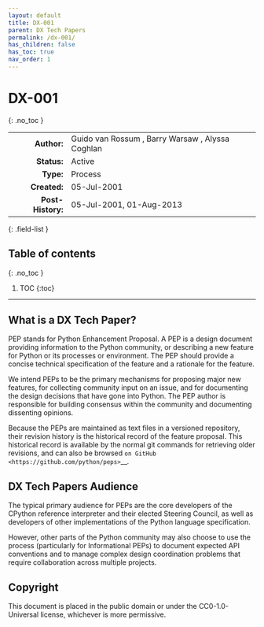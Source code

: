 ```yaml
---
layout: default
title: DX-001
parent: DX Tech Papers
permalink: /dx-001/
has_children: false
has_toc: true
nav_order: 1
---
```


# DX-001
{: .no_toc }

|                   |                                                                                                                    |
|------------------:|:-------------------------------------------------------------------------------------------------------------------|
|       **Author:** | Guido van Rossum <guido at python.org>, Barry Warsaw <barry at python.org>, Alyssa Coghlan <ncoghlan at gmail.com> | 
|       **Status:** | Active                                                                                                             |
|         **Type:** | Process                                                                                                            |
|      **Created:** | 05-Jul-2001                                                                                                        |
| **Post-History:** | 05-Jul-2001, 01-Aug-2013                                                                                           |
{: .field-list }

## Table of contents
{: .no_toc }

1. TOC
{:toc}

---

## What is a DX Tech Paper?

PEP stands for Python Enhancement Proposal.  A PEP is a design
document providing information to the Python community, or describing
a new feature for Python or its processes or environment.  The PEP
should provide a concise technical specification of the feature and a
rationale for the feature.

We intend PEPs to be the primary mechanisms for proposing major new
features, for collecting community input on an issue, and for
documenting the design decisions that have gone into Python.  The PEP
author is responsible for building consensus within the community and
documenting dissenting opinions.

Because the PEPs are maintained as text files in a versioned
repository, their revision history is the historical record of the
feature proposal. This historical record is available by the normal git
commands for retrieving older revisions, and can also be browsed
`on GitHub <https://github.com/python/peps>`__.


## DX Tech Papers Audience

The typical primary audience for PEPs are the core developers of the CPython
reference interpreter and their elected Steering Council, as well as developers
of other implementations of the Python language specification.

However, other parts of the Python community may also choose to use the process
(particularly for Informational PEPs) to document expected API conventions and
to manage complex design coordination problems that require collaboration across
multiple projects.


## Copyright

This document is placed in the public domain or under the
CC0-1.0-Universal license, whichever is more permissive.
